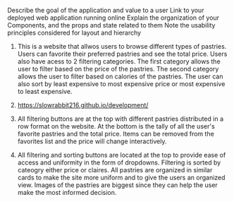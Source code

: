 Describe the goal of the application and value to a user
Link to your deployed web application running online
Explain the organization of your Components, and the props and state related to them
Note the usability principles considered for layout and hierarchy

1. This is a website that allwos users to browse different types of pastries. Users can favorite their preferred pastries and see the total price. Users also have acess to 2 filtering categories. The first category allows the user to filter based on the price of the pastries. The second category allows the user to filter based on calories of the pastries. The user can also sort by least expensive to most expensive price or most expensive to least expensive. 

2. https://slowrabbit216.github.io/development/

3. All filtering buttons are at the top with different pastries distributed in a row format on the website. At the bottom is the tally of all the user's favorite pastries and the total price. Items can be removed from the favorites list and the price will change interactively. 

4. All filtering and sorting buttons are located at the top to provide ease of access and uniformity in the form of dropdowns. Filtering is sorted by cateogry either price or claires. All pastries are organized in similar cards to make the site more uniform and to give the users an organized view. Images of the pastries are biggest since they can help the user make the most informed decision. 